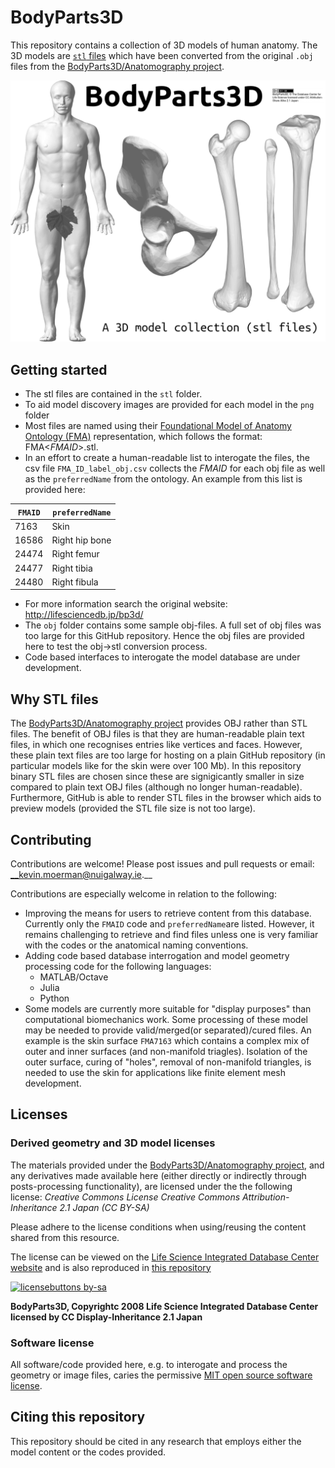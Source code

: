 # BodyParts3D
This repository contains a collection of 3D models of human anatomy. The 3D models are [`stl` files](https://en.wikipedia.org/wiki/STL_%28file_format%29) which have been converted from the original `.obj` files from the [BodyParts3D/Anatomography project](http://lifesciencedb.jp/bp3d/).

![Banner image](bannerImage.jpg)

## Getting started

* The stl files are contained in the `stl` folder.
* To aid model discovery images are provided for each model in the `png` folder
* Most files are named using their [Foundational Model of Anatomy Ontology (FMA)](https://en.wikipedia.org/wiki/Foundational_Model_of_Anatomy) representation, which follows the format: FMA<_FMAID_>.stl.
* In an effort to create a human-readable list to interogate the files, the csv file `FMA_ID_label_obj.csv` collects the _FMAID_ for each obj file as well as the `preferredName` from the ontology. An example from this list is provided here:

| `FMAID`      | `preferredName` |
| ----------- | ----------- |
| 7163   | Skin      |
| 16586   | Right hip bone      |
| 24474      | Right femur       |
| 24477      | Right tibia      |
| 24480   | Right fibula       |

* For more information search the original website: http://lifesciencedb.jp/bp3d/
* The `obj` folder contains some sample obj-files. A full set of obj files was too large for this GitHub repository. Hence the obj files are provided here to test the obj->stl conversion process.
* Code based interfaces to interogate the model database are under development. 

## Why STL files
The [BodyParts3D/Anatomography project](http://lifesciencedb.jp/bp3d/) provides OBJ rather than STL files. The benefit of OBJ files is that they are human-readable plain text files, in which one recognises entries like vertices and faces. However, these plain text files are too large for hosting on a plain GitHub repository (in particular models like for the skin were over 100 Mb). In this repository binary STL files are chosen since these are signigicantly smaller in size compared to plain text OBJ files (although no longer human-readable). Furthermore, GitHub is able to render STL files in the browser which aids to preview models (provided the STL file size is not too large).

## Contributing
Contributions are welcome! Please post issues and pull requests or email: __kevin.moerman@nuigalway.ie.__

Contributions are especially welcome in relation to the following:
* Improving the means for users to retrieve content from this database. Currently only the `FMAID` code and `preferredName`are listed. However, it remains challenging to retrieve and find files unless one is very familiar with the codes or the anatomical naming conventions.
* Adding code based database interrogation and model geometry processing code for the following languages:
	* MATLAB/Octave
	* Julia
	* Python
* Some models are currently more suitable for "display purposes" than computational biomechanics work. Some processing of these model may be needed to provide valid/merged(or separated)/cured files. An example is the skin surface `FMA7163` which contains a complex mix of outer and inner surfaces (and non-manifold triagles). Isolation of the outer surface, curing of "holes", removal of non-manifold triangles, is needed to use the skin for applications like finite element mesh development.  

## Licenses

### Derived geometry and 3D model licenses
The materials provided under the [BodyParts3D/Anatomography project](http://lifesciencedb.jp/bp3d/), and any derivatives made available here (either directly or indirectly through posts-processing functionality), are licensed under the the following license:
_Creative Commons License Creative Commons Attribution-Inheritance 2.1 Japan (CC BY-SA)_

Please adhere to the license conditions when using/reusing the content shared from this resource.

The license can be viewed on the [Life Science Integrated Database Center website](http://lifesciencedb.jp/bp3d/info_en/license/index.html) and is also reproduced in [this repository](https://github.com/Kevin-Mattheus-Moerman/BodyParts3D/blob/main/LICENSE_content)

[![licensebuttons by-sa](https://licensebuttons.net/l/by-sa/3.0/88x31.png)](https://creativecommons.org/licenses/by-sa/2.1/jp/deed.en)

**BodyParts3D, Copyrightc 2008 Life Science Integrated Database Center licensed by CC Display-Inheritance 2.1 Japan**

### Software license
All software/code provided here, e.g. to interogate and process the geometry or image files, caries the permissive [MIT open source software license](https://github.com/Kevin-Mattheus-Moerman/BodyParts3D/blob/main/LICENSE).

## Citing this repository
This repository should be cited in any research that employs either the model content or the codes provided.
